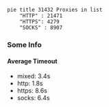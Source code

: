 
```mermaid
pie title 31432 Proxies in list
    "HTTP" : 21471
    "HTTPS": 4279
    "SOCKS" : 8907
```

### Some Info
#### Average Timeout

- mixed: 3.4s
- http: 1.8s
- https: 8.6s
- socks: 6.4s